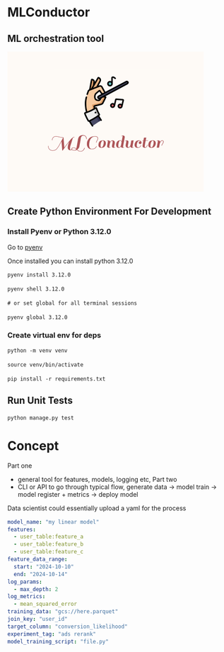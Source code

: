 # MLConductor
## ML orchestration tool

![alt text](./logo.png)

## Create Python Environment For Development

### Install Pyenv or Python 3.12.0

Go to [pyenv](https://github.com/pyenv/pyenv)

Once installed you can install python 3.12.0

```
pyenv install 3.12.0

pyenv shell 3.12.0

# or set global for all terminal sessions

pyenv global 3.12.0
```

### Create virtual env for deps

```
python -m venv venv

source venv/bin/activate

pip install -r requirements.txt
```

## Run Unit Tests

```
python manage.py test
```

# Concept
Part one
- general tool for features, models, logging etc,
Part two
- CLI or API to go through typical flow, generate data -> model train -> model register + metrics -> deploy model


Data scientist could essentially upload a yaml for the process
```yaml
model_name: "my linear model"
features:
  - user_table:feature_a
  - user_table:feature_b
  - user_table:feature_c
feature_data_range:
  start: "2024-10-10"
  end: "2024-10-14"
log_params:
  - max_depth: 2
log_metrics:
  - mean_squared_error
training_data: "gcs://here.parquet"
join_key: "user_id"
target_column: "conversion_likelihood"
experiment_tag: "ads rerank"
model_training_script: "file.py"
```